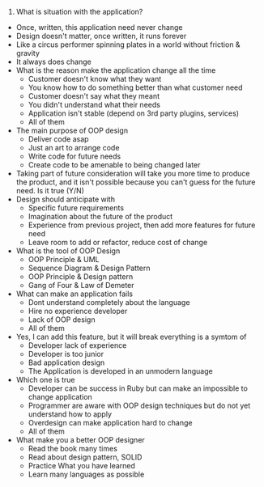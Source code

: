 1. What is situation with the application?
  - Once, written, this application need never change
  - Design doesn't matter, once written, it runs forever
  - Like a circus performer spinning plates in a world without friction & gravity
  - It always does change
- What is the reason make the application change all the time
  - Customer doesn't know what they want
  - You know how to do something better than what customer need
  - Customer doesn't say what they meant
  - You didn't understand what their needs
  - Application isn't stable (depend on 3rd party plugins, services)
  - All of them
- The main purpose of OOP design
  - Deliver code asap
  - Just an art to arrange code
  - Write code for future needs
  - Create code to be amenable to being changed later
- Taking part of future consideration will take you more time to produce the product, and it isn't possible because you can't guess for the future need.
Is it true (Y/N)
- Design should anticipate with
  - Specific future requirements
  - Imagination about the future of the product
  - Experience from previous project, then add more features for future need
  - Leave room to add or refactor, reduce cost of change
- What is the tool of OOP Design
  - OOP Principle & UML
  - Sequence Diagram & Design Pattern
  - OOP Principle & Design pattern
  - Gang of Four & Law of Demeter
- What can make an application fails
  - Dont understand completely about the language
  - Hire no experience developer
  - Lack of OOP design
  - All of them
- Yes, I can add this feature, but it will break everything is a symtom of
  - Developer lack of experience
  - Developer is too junior
  - Bad application design
  - The Application is developed in an unmodern language
- Which one is true
  - Developer can be success in Ruby but can make an impossible to change application
  - Programmer are aware with OOP design techniques but do not yet understand how to apply
  - Overdesign can make application hard to change
  - All of them
- What make you a better OOP designer
  - Read the book many times
  - Read about design pattern, SOLID
  - Practice What you have learned
  - Learn many languages as possible
